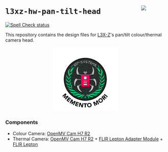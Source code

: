 <a href="https://107-systems.org/"><img align="right" src="https://raw.githubusercontent.com/107-systems/.github/main/logo/107-systems.png" width="15%"></a>
`l3xz-hw-pan-tilt-head`
=======================
[![Spell Check status](https://github.com/107-systems/l3xz-hw-pan-tilt-head/actions/workflows/spell-check.yml/badge.svg)](https://github.com/107-systems/l3xz-hw-pan-tilt-head/actions/workflows/spell-check.yml)

This repository contains the design files for [L3X-Z](https://github.com/107-systems/l3xz)'s pan/tilt colour/thermal camera head.

<p align="center">
  <a href="https://github.com/107-systems/l3xz"><img src="https://raw.githubusercontent.com/107-systems/.github/main/logo/l3xz-logo-memento-mori-github.png" width="40%"></a>
</p>

### Components
- Colour Camera: [OpenMV Cam H7 R2](https://openmv.io/collections/cams/products/openmv-cam-h7-r2)
- Thermal Camera: [OpenMV Cam H7 R2](https://openmv.io/collections/cams/products/openmv-cam-h7-r2) + [FLIR Lepton Adapter Module](https://openmv.io/collections/cams/products/flir-lepton-adapter-module) + [FLIR Lepton](https://store.groupgets.com/products/flir-lepton-3-5)
